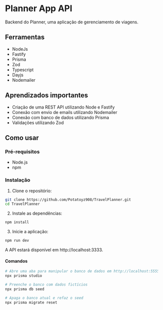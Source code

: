 # Planner App API

Backend do Planner, uma aplicação de gerenciamento de viagens.

## Ferramentas

- NodeJs
- Fastify
- Prisma
- Zod
- Typescript
- Dayjs
- Nodemailer

## Aprendizados importantes

- Criação de uma REST API utilizando Node e Fastify
- Conexão com envio de emails utilizando Nodemailer
- Conexão com banco de dados utilizando Prisma
- Validações utilizando Zod

## Como usar

### Pré-requisitos

- Node.js
- npm

### Instalação

1. Clone o repositório:

```bash
git clone https://github.com/Potatoyz908/TravelPlanner.git
cd TravelPlanner
```

2. Instale as dependências:

```bash
npm install
```

3. Inicie a aplicação:

```bash
npm run dev 
```

A API estará disponível em http://localhost:3333.

#### Comandos

```bash
# Abre uma aba para manipular o banco de dados em http://localhost:5555
npx prisma studio
```

```bash
# Preenche o banco com dados fictícios
npx prisma db seed
```

```bash
# Apaga o banco atual e refaz o seed
npx prisma migrate reset
```

